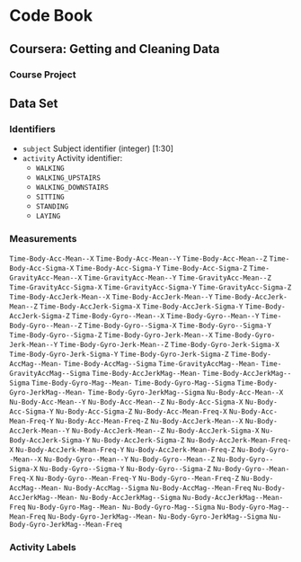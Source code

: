 # Code Book
## Coursera: Getting and Cleaning Data
### Course Project


## Data Set
### Identifiers
* `subject`
  Subject identifier (integer) [1:30]
* `activity`
	Activity identifier: 
	- `WALKING`
	- `WALKING_UPSTAIRS`
	- `WALKING_DOWNSTAIRS`
	- `SITTING`
	- `STANDING`
	- `LAYING`
### Measurements
`Time-Body-Acc-Mean--X`
`Time-Body-Acc-Mean--Y`
`Time-Body-Acc-Mean--Z`
`Time-Body-Acc-Sigma-X`
`Time-Body-Acc-Sigma-Y`
`Time-Body-Acc-Sigma-Z`
`Time-GravityAcc-Mean--X`
`Time-GravityAcc-Mean--Y`
`Time-GravityAcc-Mean--Z`
`Time-GravityAcc-Sigma-X`
`Time-GravityAcc-Sigma-Y`
`Time-GravityAcc-Sigma-Z`
`Time-Body-AccJerk-Mean--X`
`Time-Body-AccJerk-Mean--Y`
`Time-Body-AccJerk-Mean--Z`
`Time-Body-AccJerk-Sigma-X`
`Time-Body-AccJerk-Sigma-Y`
`Time-Body-AccJerk-Sigma-Z`
`Time-Body-Gyro--Mean--X`
`Time-Body-Gyro--Mean--Y`
`Time-Body-Gyro--Mean--Z`
`Time-Body-Gyro--Sigma-X`
`Time-Body-Gyro--Sigma-Y`
`Time-Body-Gyro--Sigma-Z`
`Time-Body-Gyro-Jerk-Mean--X`
`Time-Body-Gyro-Jerk-Mean--Y`
`Time-Body-Gyro-Jerk-Mean--Z`
`Time-Body-Gyro-Jerk-Sigma-X`
`Time-Body-Gyro-Jerk-Sigma-Y`
`Time-Body-Gyro-Jerk-Sigma-Z`
`Time-Body-AccMag--Mean-`
`Time-Body-AccMag--Sigma`
`Time-GravityAccMag--Mean-`
`Time-GravityAccMag--Sigma`
`Time-Body-AccJerkMag--Mean-`
`Time-Body-AccJerkMag--Sigma`
`Time-Body-Gyro-Mag--Mean-`
`Time-Body-Gyro-Mag--Sigma`
`Time-Body-Gyro-JerkMag--Mean-`
`Time-Body-Gyro-JerkMag--Sigma`
`Nu-Body-Acc-Mean--X`
`Nu-Body-Acc-Mean--Y`
`Nu-Body-Acc-Mean--Z`
`Nu-Body-Acc-Sigma-X`
`Nu-Body-Acc-Sigma-Y`
`Nu-Body-Acc-Sigma-Z`
`Nu-Body-Acc-Mean-Freq-X`
`Nu-Body-Acc-Mean-Freq-Y`
`Nu-Body-Acc-Mean-Freq-Z`
`Nu-Body-AccJerk-Mean--X`
`Nu-Body-AccJerk-Mean--Y`
`Nu-Body-AccJerk-Mean--Z`
`Nu-Body-AccJerk-Sigma-X`
`Nu-Body-AccJerk-Sigma-Y`
`Nu-Body-AccJerk-Sigma-Z`
`Nu-Body-AccJerk-Mean-Freq-X`
`Nu-Body-AccJerk-Mean-Freq-Y`
`Nu-Body-AccJerk-Mean-Freq-Z`
`Nu-Body-Gyro--Mean--X`
`Nu-Body-Gyro--Mean--Y`
`Nu-Body-Gyro--Mean--Z`
`Nu-Body-Gyro--Sigma-X`
`Nu-Body-Gyro--Sigma-Y`
`Nu-Body-Gyro--Sigma-Z`
`Nu-Body-Gyro--Mean-Freq-X`
`Nu-Body-Gyro--Mean-Freq-Y`
`Nu-Body-Gyro--Mean-Freq-Z`
`Nu-Body-AccMag--Mean-`
`Nu-Body-AccMag--Sigma`
`Nu-Body-AccMag--Mean-Freq`
`Nu-Body-AccJerkMag--Mean-`
`Nu-Body-AccJerkMag--Sigma`
`Nu-Body-AccJerkMag--Mean-Freq`
`Nu-Body-Gyro-Mag--Mean-`
`Nu-Body-Gyro-Mag--Sigma`
`Nu-Body-Gyro-Mag--Mean-Freq`
`Nu-Body-Gyro-JerkMag--Mean-`
`Nu-Body-Gyro-JerkMag--Sigma`
`Nu-Body-Gyro-JerkMag--Mean-Freq`


### Activity Labels
